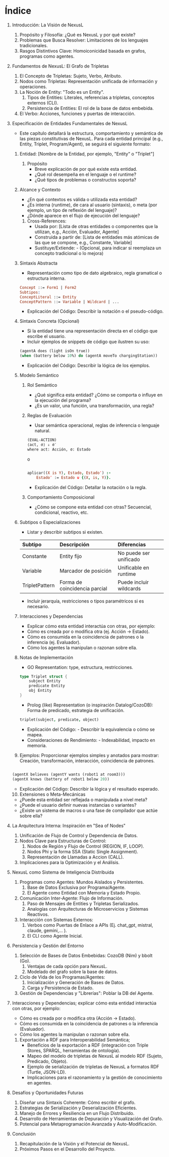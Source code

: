 # Índice

1. Introducción: La Visión de NexusL
    1. Propósito y Filosofía: ¿Qué es NexusL y por qué existe?
    2. Problemas que Busca Resolver: Limitaciones de los lenguajes tradicionales.
    3. Rasgos Distintivos Clave: Homoiconicidad basada en grafos, programas como agentes.
2. Fundamentos de NexusL: El Grafo de Tripletas
    1. El Concepto de Tripletas: Sujeto, Verbo, Atributo.
    2. Nodos como Tripletas: Representación unificada de información y operaciones.
    3. La Noción de Entity: "Todo es un Entity".
        1. Tipos de Entities: Literales, referencias a tripletas, conceptos externos (CLI).
        2. Persistencia de Entities: El rol de la base de datos embebida.
    4. El Verbo: Acciones, funciones y puertas de interacción.
3. Especificación de Entidades Fundamentales de NexusL
    - Este capítulo detallará la estructura, comportamiento y semántica de las piezas constitutivas de NexusL. Para cada entidad principal (e.g., Entity, Triplet, Program/Agent), se seguirá el siguiente formato:
    1. Entidad: [Nombre de la Entidad, por ejemplo, "Entity" o "Triplet"]
        1. Propósito
            - Breve explicación de por qué existe esta entidad.
            - ¿Qué rol desempeña en el lenguaje o el runtime?
            - ¿Qué tipos de problemas o constructos soporta?
    2. Alcance y Contexto
        - ¿En qué contextos es válida o utilizada esta entidad?
        - ¿Es interna (runtime), de cara al usuario (sintaxis), o meta (por ejemplo, un tipo de reflexión del lenguaje)?
        - ¿Dónde aparece en el flujo de ejecución del lenguaje?
        1. Cross-References:
            - Usada por: [Lista de otras entidades o componentes que la utilizan, e.g., Acción, Evaluador, Agente]
            - Construida a partir de: [Lista de entidades más atómicas de las que se compone, e.g., Constante, Variable]
            - Sustituye/Extiende: - (Opcional, para indicar si reemplaza un concepto tradicional o lo mejora)
    3. Sintaxis Abstracta
        - Representación como tipo de dato algebraico, regla gramatical o estructura interna.

        ``` prolog
        Concept ::= Form1 | Form2
        Subtipos:
        ConceptLiteral ::= Entity
        ConceptPattern ::= Variable | Wildcard | ...
        ```

        - Explicación del Código: Describir la notación o el pseudo-código.
    4. Sintaxis Concreta (Opcional)
        - Si la entidad tiene una representación directa en el código que escribe el usuario.
        - Incluir ejemplos de snippets de código que ilustren su uso:

        ``` lisp
        (agentA does (light isOn true))
        (when (battery below 10%) do (agentA moveTo chargingStation))
        ```

        - Explicación del Código: Describir la lógica de los ejemplos.
    5. Modelo Semántico
        1. Rol Semántico
            - ¿Qué significa esta entidad? ¿Cómo se comporta o influye en la ejecución del programa?
            - ¿Es un valor, una función, una transformación, una regla?
        2. Reglas de Evaluación
            - Usar semántica operacional, reglas de inferencia o lenguaje natural.
            ``` lisp
            (EVAL-ACTION)
            ⟨act, σ⟩ ⇓ σ′
            where act: Acción, σ: Estado
            ```

            o

            ```prolog

            aplicar((X is Y), Estado, Estado′) :-
                Estado′ := Estado ∪ {(X, is, Y)}.
            ```

            - Explicación del Código: Detallar la notación o la regla.

        3. Comportamiento Composicional
            - ¿Cómo se compone esta entidad con otras? Secuencial, condicional, reactivo, etc.
    6. Subtipos o Especializaciones
        - Listar y describir subtipos si existen.

        | Subtipo | Descripción | Diferencias |
        | :-- | :--- | :--- |
        | Constante | Entity fijo | No puede ser unificado |
        | Variable | Marcador de posición | Unificable en runtime |
        | TripletPattern| Forma de coincidencia parcial | Puede incluir wildcards |

        - Incluir jerarquía, restricciones o tipos paramétricos si es necesario.

    7. Interacciones y Dependencias
        - Explicar cómo esta entidad interactúa con otras, por ejemplo:
        - Cómo es creada por o modifica otra (ej. Acción → Estado).
        - Cómo es consumida en la coincidencia de patrones o la inferencia (ej. Evaluador).
        - Cómo los agentes la manipulan o razonan sobre ella.
    8. Notas de Implementación
        - GO Representation: type, estructura, restricciones.

        ```go
        type Triplet struct {
            subject Entity
            predicate Entity
            obj Entity
        }
        ```

        - Prolog (like) Representation (o inspiración Datalog/CozoDB): Forma de predicado, estrategia de unificación.

        ```prolog
        triplet(subject, predicate, object)
        ```

        - Explicación del Código: - Describir la equivalencia o cómo se mapea.
        - Consideraciones de Rendimiento: - Indexabilidad, impacto en memoria.
    9. Ejemplos: Proporcionar ejemplos simples y anotados para mostrar: Creación, transformación, interacción, coincidencia de patrones.

    ```lisp

    (agentX believes (agentY wants (robot1 at room3)))
    (agentX knows (battery of robot1 below 20))
    ```

    - Explicación del Código: Describir la lógica y el resultado esperado.

    10. Extensiones o Meta-Mecánicas
    - ¿Puede esta entidad ser reflejada o manipulada a nivel meta?
    - ¿Puede el usuario definir nuevas instancias o variantes?
    - ¿Existe un sistema de macros o una fase de compilador que actúe sobre ella?
4. La Arquitectura Interna: Inspiración en "Sea of Nodes"
    1. Unificación de Flujo de Control y Dependencia de Datos.
    2. Nodos Clave para Estructuras de Control:
        1. Nodos de Región y Flujo de Control (REGION, IF, LOOP).
        2. Nodos Phi y la forma SSA (Static Single Assignment).
        3. Representación de Llamadas a Accion (CALL).
    3. Implicaciones para la Optimización y el Análisis.
5. NexusL como Sistema de Inteligencia Distribuida
    1. Programas como Agentes: Mundos Aislados y Persistentes.
        1. Base de Datos Exclusiva por Programa/Agente.
        2. El Agente como Entidad con Memoria y Estado Propio.
    2. Comunicación Inter-Agente: Flujo de Información.
        1. Paso de Mensajes de Entities y Tripletas Serializados.
        2. Analogías con Arquitecturas de Microservicios y Sistemas Reactivos.
    3. Interacción con Sistemas Externos:
        1. Verbos como Puertas de Enlace a APIs (Ej. chat_gpt, mistral, claude, gemini,... ).
        2. El CLI como Agente Inicial.
6. Persistencia y Gestión del Entorno
    1. Selección de Bases de Datos Embebidas: CozoDB (Nim) y bbolt (Go).
        1. Ventajas de cada opción para NexusL.
        2. Modelado del grafo sobre la base de datos.
    2. Ciclo de Vida de los Programas/Agentes:
        1. Inicialización y Generación de Bases de Datos.
        2. Carga y Persistencia de Estado.
    3. Gestión de Dependencias y "Librerías": Poblar la DB del Agente.
7. Interacciones y Dependencias; explicar cómo esta entidad interactúa con otras, por ejemplo:
    - Cómo es creada por o modifica otra (Acción → Estado).
    - Cómo es consumida en la coincidencia de patrones o la inferencia (Evaluador).
    - Cómo los agentes la manipulan o razonan sobre ella.
    1. Exportación a RDF para Interoperabilidad Semántica;
        - Beneficios de la exportación a RDF (integración con Triple Stores, SPARQL, herramientas de ontología).
        - Mapeo del modelo de tripletas de NexusL al modelo RDF (Sujeto, Predicado, Objeto).
        - Ejemplo de serialización de tripletas de NexusL a formatos RDF (Turtle, JSON-LD).
        - Implicaciones para el razonamiento y la gestión de conocimiento en agentes.
8. Desafíos y Oportunidades Futuras
    1. Diseñar una Sintaxis Coherente: Cómo escribir el grafo.
    2. Estrategias de Serialización y Deserialización Eficientes.
    3. Manejo de Errores y Resiliencia en un Flujo Distribuido.
    4. Desarrollo de Herramientas de Depuración y Visualización del Grafo.
    5. Potencial para Metaprogramación Avanzada y Auto-Modificación.
9. Conclusión
    1. Recapitulación de la Visión y el Potencial de NexusL.
    2. Próximos Pasos en el Desarrollo del Proyecto.
